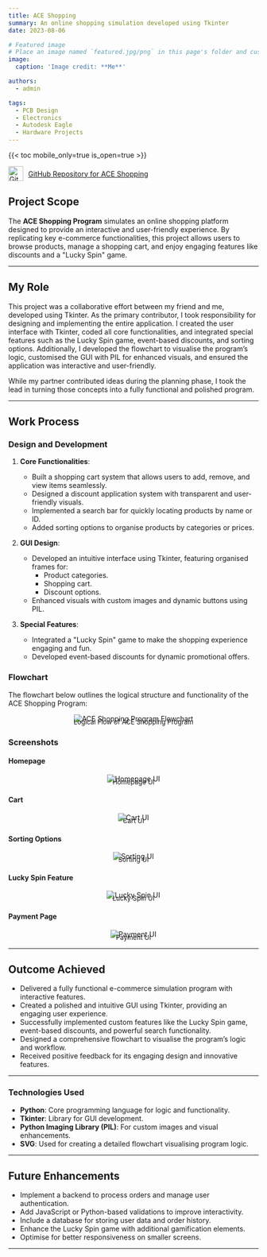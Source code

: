 ```yaml
---
title: ACE Shopping
summary: An online shopping simulation developed using Tkinter
date: 2023-08-06

# Featured image
# Place an image named `featured.jpg/png` in this page's folder and customize its options here.
image:
  caption: 'Image credit: **Me**'

authors:
  - admin

tags:
  - PCB Design
  - Electronics
  - Autodesk Eagle
  - Hardware Projects
---
```


{{< toc mobile_only=true is_open=true >}}

<a href="https://github.com/Cayden2606/ACE-Shopping" style="display: flex; align-items: center;" target="_blank">
  <img src="https://github.githubassets.com/images/modules/logos_page/GitHub-Mark.png" alt="GitHub Logo" style="width: 30px; margin-right: 10px;">
  GitHub Repository for ACE Shopping
</a>


<!-- ## Overview
The ACE Shopping program simulates an online shopping platform designed to provide a rich, interactive, and user-friendly experience. By mimicking key e-commerce functionalities, this project enables users to browse products, manage a shopping cart, and enjoy engaging features like discounts and a fun "Lucky Spin" game.

## Screenshots
<hr>

### Homepage
<div style="text-align: center;">
  <img src="featured.png" alt="Wiring Diagram" style="max-width: 100%; height: auto;">
  <div style="font-size: small; margin-top: -10px;">Homepage UI</div>
</div>

### Cart  
<div style="text-align: center;">
  <img src="Cart.png" alt="Wiring Diagram" style="max-width: 100%; height: auto;">
  <div style="font-size: small; margin-top: -10px;">Cart UI</div>
</div>

### Sorting Options
<div style="text-align: center;">
  <img src="Sorting.png" alt="Wiring Diagram" style="max-width: 100%; height: auto;">
  <div style="font-size: small; margin-top: -10px;">Sorting UI</div>
</div>


### Lucky Spin Feature 
<div style="text-align: center;">
  <img src="Gambling.png" alt="Wiring Diagram" style="max-width: 100%; height: auto;">
  <div style="font-size: small; margin-top: -10px;">Gambling UI</div>
</div>

### Payment Page
<div style="text-align: center;">
  <img src="Payment.png" alt="Wiring Diagram" style="max-width: 100%; height: auto;">
  <div style="font-size: small; margin-top: -10px;">Payment UI</div>
</div>

---

## **Key Features**
### **Core Functionalities**  
- **Product Categories and Items**: Browse through product categories and explore available options.  
- **Shopping Cart Management**: Seamlessly add, remove, and view items in the cart.  
- **Discount Options**: Access and apply available discounts for savings.  
- **Lucky Spin Feature**: A fun gambling-style feature to win extra discounts.  
- **Search Functionality**: Find items quickly by name or unique ID.

### **Additional Enhancements**
- **Event-Themed Discounts**: Seasonal or promotional offers for a dynamic shopping experience.  
- **Sorting Options**: Organize products by categories or prices for easier browsing.  
- **Custom Visuals**: GUI enhanced with custom images for buttons and product visuals using the Python Imaging Library (PIL).

---

## **Major Deliverables**
- **Intuitive GUI**: User-friendly interface built using Tkinter.  
- **Advanced Shopping Cart**: Tools to manage items effectively.  
- **Exciting Lucky Spin**: Adds a unique interactive feature to the platform.  
- **Search Bar**: Quickly locate products by name or ID.  
- **Transparent Discounts**: Clear and user-friendly display and application of discounts.

---

## **Implementation Details**
- **Framework**: Developed with Python and the Tkinter library for GUI design.  
- **GUI Structure**:
  - Organized with frames to separate sections for:
    - Product categories
    - Shopping cart
    - Discount options  
  - Buttons, labels, and images for an engaging user interface.  
- **Custom Visuals**:
  - Integrated custom product images using the Python Imaging Library (PIL).  
- **Core Functionalities**:
  - Adding items to the cart.
  - Displaying and applying discounts.
  - Searching for specific items.
  - Sorting and organizing products.  

---

## **Special Features**
- **Polished GUI**: Clean and intuitive interface designed with Tkinter.  
- **Lucky Spin Game**: A unique and engaging feature for discount opportunities.  
- **Powerful Search**: Find products quickly using names or IDs.  
- **Event-Themed Discounts**: Custom offers tied to seasons or events.  
- **Enhanced Sorting**: Organize items for a smooth shopping experience.  

---

## **How to Run**
1. Clone the repository:
   ```bash
   git clone https://github.com/your-username/ace-shopping.git
   ```
2. Navigate to the project directory:
   ```bash
   cd ace-shopping
   ```
3. Install dependencies (if any):
   ```bash
   pip install pillow
   ```
4. Run the application:
   ```bash
   python ace_shopping.py
   ```

--- -->
## **Project Scope**

The **ACE Shopping Program** simulates an online shopping platform designed to provide an interactive and user-friendly experience. By replicating key e-commerce functionalities, this project allows users to browse products, manage a shopping cart, and enjoy engaging features like discounts and a "Lucky Spin" game. 

---

## **My Role**

This project was a collaborative effort between my friend and me, developed using Tkinter. As the primary contributor, I took responsibility for designing and implementing the entire application. I created the user interface with Tkinter, coded all core functionalities, and integrated special features such as the Lucky Spin game, event-based discounts, and sorting options. Additionally, I developed the flowchart to visualise the program’s logic, customised the GUI with PIL for enhanced visuals, and ensured the application was interactive and user-friendly.

While my partner contributed ideas during the planning phase, I took the lead in turning those concepts into a fully functional and polished program.

---

## **Work Process**

### **Design and Development**
1. **Core Functionalities**:
   - Built a shopping cart system that allows users to add, remove, and view items seamlessly.
   - Designed a discount application system with transparent and user-friendly visuals.
   - Implemented a search bar for quickly locating products by name or ID.
   - Added sorting options to organise products by categories or prices.

2. **GUI Design**:
   - Developed an intuitive interface using Tkinter, featuring organised frames for:
     - Product categories.
     - Shopping cart.
     - Discount options.
   - Enhanced visuals with custom images and dynamic buttons using PIL.

3. **Special Features**:
   - Integrated a "Lucky Spin" game to make the shopping experience engaging and fun.
   - Developed event-based discounts for dynamic promotional offers.

### **Flowchart**
The flowchart below outlines the logical structure and functionality of the ACE Shopping Program:

<!-- <div style="text-align: center;">
    <img src="flowchart.svg" alt="ACE Shopping Program Flowchart" style="max-width: 100%; height: auto;">
    <div style="font-size: small; margin-top: -10px;">Logical Flow of ACE Shopping Program</div>
</div> -->
<div style="text-align: center;">
    <a href="flowchart.svg" target="_blank" style="text-decoration: none;">
        <img src="flowchart.svg" alt="ACE Shopping Program Flowchart" style="max-width: 100%; height: auto;">
    </a>
    <div style="font-size: small; margin-top: -10px;">Logical Flow of ACE Shopping Program</div>
</div>


### **Screenshots**
#### Homepage
<div style="text-align: center;">
  <img src="featured.png" alt="Homepage UI" style="max-width: 100%; height: auto;">
  <div style="font-size: small; margin-top: -10px;">Homepage UI</div>
</div>

#### Cart
<div style="text-align: center;">
  <img src="Cart.png" alt="Cart UI" style="max-width: 100%; height: auto;">
  <div style="font-size: small; margin-top: -10px;">Cart UI</div>
</div>

#### Sorting Options
<div style="text-align: center;">
  <img src="Sorting.png" alt="Sorting UI" style="max-width: 100%; height: auto;">
  <div style="font-size: small; margin-top: -10px;">Sorting UI</div>
</div>

#### Lucky Spin Feature
<div style="text-align: center;">
  <img src="Gambling.png" alt="Lucky Spin UI" style="max-width: 100%; height: auto;">
  <div style="font-size: small; margin-top: -10px;">Lucky Spin UI</div>
</div>

#### Payment Page
<div style="text-align: center;">
  <img src="Payment.png" alt="Payment UI" style="max-width: 100%; height: auto;">
  <div style="font-size: small; margin-top: -10px;">Payment UI</div>
</div>

---

## **Outcome Achieved**

- Delivered a fully functional e-commerce simulation program with interactive features.
- Created a polished and intuitive GUI using Tkinter, providing an engaging user experience.
- Successfully implemented custom features like the Lucky Spin game, event-based discounts, and powerful search functionality.
- Designed a comprehensive flowchart to visualise the program’s logic and workflow.
- Received positive feedback for its engaging design and innovative features.

---

### Technologies Used
- **Python**: Core programming language for logic and functionality.
- **Tkinter**: Library for GUI development.
- **Python Imaging Library (PIL)**: For custom images and visual enhancements.
- **SVG**: Used for creating a detailed flowchart visualising program logic.

---

## **Future Enhancements**

- Implement a backend to process orders and manage user authentication.
- Add JavaScript or Python-based validations to improve interactivity.
- Include a database for storing user data and order history.
- Enhance the Lucky Spin game with additional gamification elements.
- Optimise for better responsiveness on smaller screens.

---
